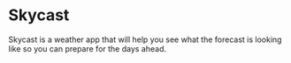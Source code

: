 # Skycast
Skycast is a weather app that will help you see what the forecast is looking like so you can prepare for the days ahead. 
